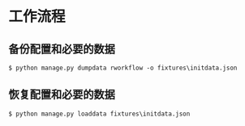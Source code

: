 # 工作流程


## 备份配置和必要的数据

    $ python manage.py dumpdata rworkflow -o fixtures\initdata.json

## 恢复配置和必要的数据

    $ python manage.py loaddata fixtures\initdata.json
